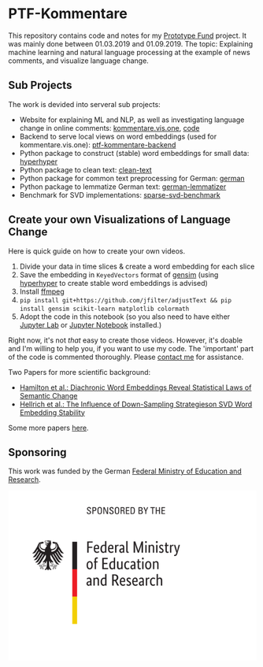 # PTF-Kommentare

This repository contains code and notes for my [Prototype Fund](https://prototypefund.de/project/hasskommentare-automatisiert-filtern/) project. It was mainly done between 01.03.2019 and 01.09.2019. The topic: Explaining machine learning and natural language processing at the example of news comments, and visualize language change.

## Sub Projects

The work is devided into serveral sub projects:

- Website for explaining ML and NLP, as well as investigating language change in online comments: [kommentare.vis.one](https://kommentare.vis.one), [code](https://github.com/jfilter/kommentare.vis.one)
- Backend to serve local views on word embeddings (used for kommentare.vis.one): [ptf-kommentare-backend](https://github.com/jfilter/ptf-kommentare-backend)
- Python package to construct (stable) word embeddings for small data: [hyperhyper](https://github.com/jfilter/hyperhyper)
- Python package to clean text: [clean-text](https://github.com/jfilter/clean-text)
- Python package for common text preprocessing for German: [german](https://github.com/jfilter/german-preprocessing)
- Python package to lemmatize German text: [german-lemmatizer](https://github.com/jfilter/german-lemmatizer)
- Benchmark for SVD implementations: [sparse-svd-benchmark](https://github.com/jfilter/sparse-svd-benchmark)

## Create your own Visualizations of Language Change

Here is quick guide on how to create your own videos.

1. Divide your data in time slices & create a word embedding for each slice
2. Save the embedding in `KeyedVectors` format of [gensim](https://radimrehurek.com/gensim/) (using [hyperhyper](https://github.com/jfiler/hyperhyper) to create stable word embeddings is advised)
3. Install [ffmpeg](https://github.com/adaptlearning/adapt_authoring/wiki/Installing-FFmpeg)
4. `pip install git+https://github.com/jfilter/adjustText && pip install gensim scikit-learn matplotlib colormath`
5. Adopt the code in this notebook (so you also need to have either [Jupyter Lab](https://jupyter.org/) or [Jupyter Notebook](https://jupyter.org/) installed.)

Right now, it's not _that_ easy to create those videos. However, it's doable and I'm willing to help you, if you want to use my code. The 'important' part of the code is commented thoroughly. Please [contact me](mailto:hi@jfilter.de) for assistance.

Two Papers for more scientific background:

- [Hamilton et al.: Diachronic Word Embeddings Reveal Statistical Laws of Semantic Change](https://www.aclweb.org/anthology/P16-1141/)
- [Hellrich et al.: The Influence of Down-Sampling Strategieson SVD Word Embedding Stability](https://www.aclweb.org/anthology/W19-2003/)

Some more papers [here](https://github.com/jfilter/ptf-kommentare/blob/master/notes/references.md).

## Sponsoring

This work was funded by the German [Federal Ministry of Education and Research](https://www.bmbf.de/en/index.html).

<img src="./bmbf_funded.svg">
